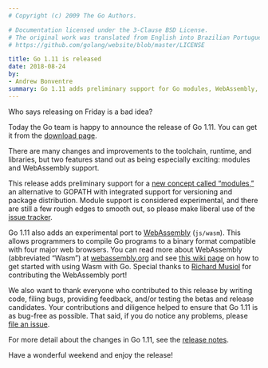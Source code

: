 ```yaml
---
# Copyright (c) 2009 The Go Authors.

# Documentation licensed under the 3-Clause BSD License.
# The original work was translated from English into Brazilian Portuguese.
# https://github.com/golang/website/blob/master/LICENSE

title: Go 1.11 is released
date: 2018-08-24
by:
- Andrew Bonventre
summary: Go 1.11 adds preliminary support for Go modules, WebAssembly, and more.
---
```



Who says releasing on Friday is a bad idea?

Today the Go team is happy to announce the release of Go 1.11.
You can get it from the [download page](/dl/).

There are many changes and improvements to the toolchain,
runtime, and libraries, but two features stand out as being especially exciting:
modules and WebAssembly support.

This release adds preliminary support for a [new concept called “modules,”](/doc/go1.11#modules)
an alternative to GOPATH with integrated support for versioning and package distribution.
Module support is considered experimental,
and there are still a few rough edges to smooth out,
so please make liberal use of the [issue tracker](/issue/new).

Go 1.11 also adds an experimental port to [WebAssembly](/doc/go1.11#wasm) (`js/wasm`).
This allows programmers to compile Go programs to a binary format compatible with four major web browsers.
You can read more about WebAssembly (abbreviated “Wasm”) at [webassembly.org](https://webassembly.org/)
and see [this wiki page](/wiki/WebAssembly) on how to
get started with using Wasm with Go.
Special thanks to [Richard Musiol](https://github.com/neelance) for contributing the WebAssembly port!

We also want to thank everyone who contributed to this release by writing code,
filing bugs, providing feedback, and/or testing the betas and release candidates.
Your contributions and diligence helped to ensure that Go 1.11 is as bug-free as possible.
That said, if you do notice any problems, please [file an issue](/issues/new).

For more detail about the changes in Go 1.11, see the [release notes](/doc/go1.11).

Have a wonderful weekend and enjoy the release!
